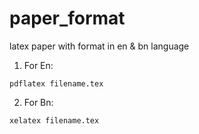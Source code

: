 # paper_format
latex paper with format in en &amp; bn language

1. For En:
```
pdflatex filename.tex
```

2. For Bn:
```
xelatex filename.tex
```
